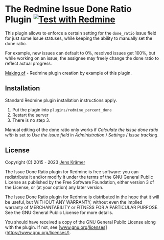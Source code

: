The Redmine Issue Done Ratio Plugin  [![Test with Redmine](https://github.com/jkraemer/redmine_percent_done/actions/workflows/redmine.yml/badge.svg)](https://github.com/jkraemer/redmine_percent_done/actions/workflows/redmine.yml)
===================================

This plugin allows to enforce a certain setting for the `done_ratio` issue
field for just some Issue statuses, while keeping the ability to manually set
the done ratio.

For example, new issues can default to 0%, resolved issues get 100%, but while
working on an issue, the assignee may freely change the done ratio to reflect
actual progress.

[Making of](https://jkraemer.net/2015/11/how-to-create-a-redmine-plugin) -
Redmine plugin creation by example of this plugin.

Installation
------------

Standard Redmine plugin installation instructions apply.

1. Put the plugin into `plugins/redmine_percent_done`
2. Restart the server
3. There is no step 3.

Manual editing of the done ratio only works if _Calculate the issue done ratio
with_ is set to _Use the issue field_ in _Administration_ / _Settings_ / _Issue
tracking_.


License
-------

Copyright (C) 2015 - 2023 [Jens Krämer](https://jkraemer.net)

The Issue Done Ratio plugin for Redmine is free software: you can redistribute
it and/or modify it under the terms of the GNU General Public License as
published by the Free Software Foundation, either version 3 of the License, or
(at your option) any later version.

The Issue Done Ratio plugin for Redmine is distributed in the hope that it
will be useful, but WITHOUT ANY WARRANTY; without even the implied warranty of
MERCHANTABILITY or FITNESS FOR A PARTICULAR PURPOSE.  See the GNU General
Public License for more details.

You should have received a copy of the GNU General Public License along with
the plugin. If not, see [www.gnu.org/licenses](https://www.gnu.org/licenses/).

